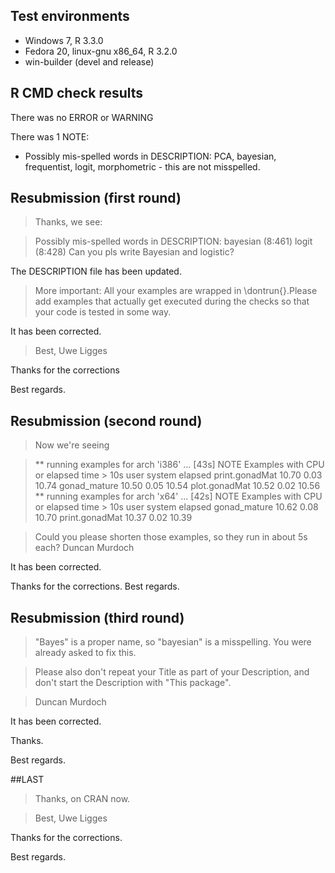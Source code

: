 ## Test environments
* Windows 7, R 3.3.0
* Fedora 20, linux-gnu x86_64, R 3.2.0
* win-builder (devel and release)

## R CMD check results
There was no ERROR or WARNING

There was 1 NOTE:

* Possibly mis-spelled words in DESCRIPTION:  PCA, bayesian, frequentist, logit, morphometric - this are not misspelled.



## Resubmission (first round)

> Thanks, we see:

> Possibly mis-spelled words in DESCRIPTION: bayesian (8:461) logit (8:428)
> Can you pls write Bayesian and logistic?

The DESCRIPTION file has been updated.

> More important: All your examples are wrapped in \dontrun{}.Please add examples that actually get executed during the checks so that your code is tested in some way.

It has been corrected.

> Best,
> Uwe Ligges

Thanks for the corrections

Best regards.



## Resubmission (second round)

> Now we're seeing

> ** running examples for arch 'i386' ... [43s] NOTE
> Examples with CPU or elapsed time > 10s
>                 user system elapsed
> print.gonadMat 10.70   0.03   10.74
> gonad_mature   10.50   0.05   10.54
> plot.gonadMat  10.52   0.02   10.56
> ** running examples for arch 'x64' ... [42s] NOTE
> Examples with CPU or elapsed time > 10s
>                 user system elapsed
> gonad_mature   10.62   0.08   10.70
> print.gonadMat 10.37   0.02   10.39

> Could you please shorten those examples, so they run in about 5s each?
> Duncan Murdoch


It has been corrected.

Thanks for the corrections.
Best regards.


## Resubmission (third round)

> "Bayes" is a proper name, so "bayesian" is a misspelling.  You were already asked to fix this.

> Please also don't repeat your Title as part of your Description, and don't start the Description with "This package".

> Duncan Murdoch

It has been corrected.

Thanks.

Best regards.

##LAST

> Thanks, on CRAN now.

> Best,
> Uwe Ligges


Thanks for the corrections.

Best regards.